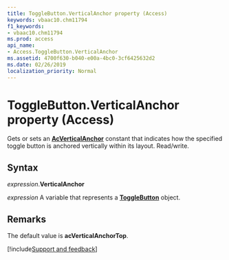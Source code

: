 ```yaml
---
title: ToggleButton.VerticalAnchor property (Access)
keywords: vbaac10.chm11794
f1_keywords:
- vbaac10.chm11794
ms.prod: access
api_name:
- Access.ToggleButton.VerticalAnchor
ms.assetid: 4700f630-b040-e00a-4bc0-3cf6425632d2
ms.date: 02/26/2019
localization_priority: Normal
---
```



# ToggleButton.VerticalAnchor property (Access)

Gets or sets an **[AcVerticalAnchor](Access.AcVerticalAnchor.md)** constant that indicates how the specified toggle button is anchored vertically within its layout. Read/write.


## Syntax

_expression_.**VerticalAnchor**

_expression_ A variable that represents a **[ToggleButton](Access.ToggleButton.md)** object.


## Remarks

The default value is **acVerticalAnchorTop**.




[!include[Support and feedback](~/includes/feedback-boilerplate.md)]